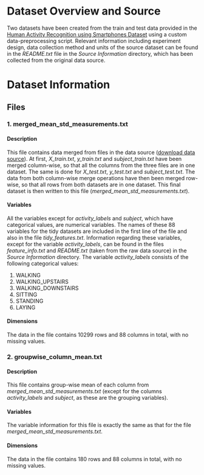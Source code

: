 # Dataset Overview and Source
Two datasets have been created from the train and test data provided in the [Human Activity Recognition using Smartphones Dataset](http://archive.ics.uci.edu/ml/datasets/Human+Activity+Recognition+Using+Smartphones) using a custom data-preprocessing script. Relevant information including experiment design, data collection method and units of the source dataset can be found in the <em>README.txt</em> file in the <em>Source Information</em> directory, which has been collected from the original data source.

# Dataset Information

## Files 
### <b>1. merged_mean_std_measurements.txt</b>
#### Description 
This file contains data merged from files in the data source ([download data source](https://d396qusza40orc.cloudfront.net/getdata%2Fprojectfiles%2FUCI%20HAR%20Dataset.zip)). At first, <em>X_train.txt</em>, <em>y_train.txt</em> and <em>subject_train.txt</em> have been merged column-wise, so that all the columns from the three files are in one dataset. The same is done for <em>X_test.txt</em>, <em>y_test.txt</em> and <em>subject_test.txt</em>. The data from both column-wise merge operations have then been merged row-wise, so that all rows from both datasets are in one dataset. This final dataset is then written to this file (<em>merged_mean_std_measurements.txt</em>).

#### Variables
All the variables except for <em>activity_labels</em> and <em>subject</em>, which have categorical values, are numerical variables. The names of these 88 variables for the tidy datasets are included in the first line of the file and also in the file <em>tidy_features.txt</em>. Information regarding these variables, except for the variable <em>activity_labels</em>, can be found in the files <em>feature_info.txt</em> and <em>README.txt</em> (taken from the raw data source) in the <em>Source Information</em> directory. The variable <em>activity_labels</em> consists of the following categorical values: 
1. WALKING
2. WALKING_UPSTAIRS
3. WALKING_DOWNSTAIRS
4. SITTING
5. STANDING
6. LAYING

#### Dimensions
The data in the file contains 10299 rows and 88 columns in total, with no missing values.

### <b>2. groupwise_column_mean.txt</b>
#### Description 
This file contains group-wise mean of each column from <em>merged_mean_std_measurements.txt</em> (except for the columns <em>activity_labels</em> and <em>subject</em>, as these are the grouping variables). 

#### Variables
The variable information for this file is exactly the same as that for the file <em>merged_mean_std_measurements.txt</em>. 

#### Dimensions
The data in the file contains 180 rows and 88 columns in total, with no missing values.



